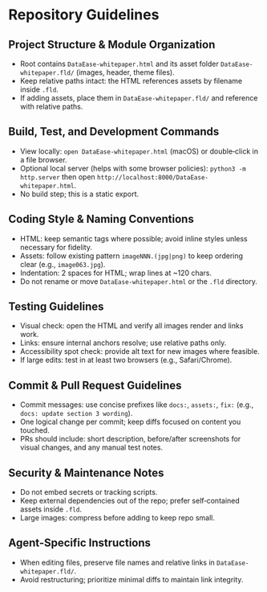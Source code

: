 # Repository Guidelines

## Project Structure & Module Organization
- Root contains `DataEase-whitepaper.html` and its asset folder `DataEase-whitepaper.fld/` (images, header, theme files). 
- Keep relative paths intact: the HTML references assets by filename inside `.fld`.
- If adding assets, place them in `DataEase-whitepaper.fld/` and reference with relative paths.

## Build, Test, and Development Commands
- View locally: `open DataEase-whitepaper.html` (macOS) or double‑click in a file browser.
- Optional local server (helps with some browser policies): `python3 -m http.server` then open `http://localhost:8000/DataEase-whitepaper.html`.
- No build step; this is a static export.

## Coding Style & Naming Conventions
- HTML: keep semantic tags where possible; avoid inline styles unless necessary for fidelity.
- Assets: follow existing pattern `imageNNN.(jpg|png)` to keep ordering clear (e.g., `image063.jpg`).
- Indentation: 2 spaces for HTML; wrap lines at ~120 chars.
- Do not rename or move `DataEase-whitepaper.html` or the `.fld` directory.

## Testing Guidelines
- Visual check: open the HTML and verify all images render and links work.
- Links: ensure internal anchors resolve; use relative paths only.
- Accessibility spot check: provide alt text for new images where feasible.
- If large edits: test in at least two browsers (e.g., Safari/Chrome).

## Commit & Pull Request Guidelines
- Commit messages: use concise prefixes like `docs:`, `assets:`, `fix:` (e.g., `docs: update section 3 wording`).
- One logical change per commit; keep diffs focused on content you touched.
- PRs should include: short description, before/after screenshots for visual changes, and any manual test notes.

## Security & Maintenance Notes
- Do not embed secrets or tracking scripts.
- Keep external dependencies out of the repo; prefer self‑contained assets inside `.fld`.
- Large images: compress before adding to keep repo small.

## Agent-Specific Instructions
- When editing files, preserve file names and relative links in `DataEase-whitepaper.fld/`.
- Avoid restructuring; prioritize minimal diffs to maintain link integrity.

